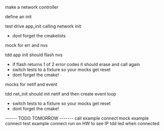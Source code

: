 make a network controller

define an init

test drive app_init calling network init
 - dont forget the cmakelists

mock for err and nvs

tdd app init should flash nvs
 - if flash returns 1 of 2 error codes it should erase and call again
 - switch tests to a fixture so your mocks get reset
 - dont forget the cmake!

mocks for netif and event

tdd net_init should init netif and then create event loop
 - switch tests to a fixture so your mocks get reset
 - dont forget the cmake!

 ------ TODO TOMORROW -------
 call example connect
 mock example connect
 test example connect
 run on HW to see IP
 tdd led when connected